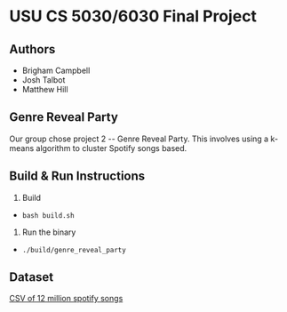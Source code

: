 # USU CS 5030/6030 Final Project

## Authors

- Brigham Campbell
- Josh Talbot
- Matthew Hill

## Genre Reveal Party

Our group chose project 2 -- Genre Reveal Party. This involves using a k-means algorithm to cluster Spotify songs based.

## Build & Run Instructions

1. Build
  - `bash build.sh`
1. Run the binary
  - `./build/genre_reveal_party`

## Dataset

[CSV of 12 million spotify songs](https://www.kaggle.com/datasets/rodolfofigueroa/spotify-12m-songs)
